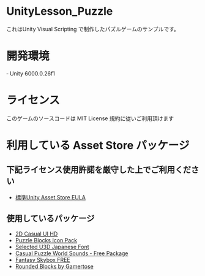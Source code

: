 # UnityLesson_Puzzle
これはUnity Visual Scripting で制作したパズルゲームのサンプルです。

# 開発環境
‐ Unity 6000.0.26f1

# ライセンス
このゲームのソースコードは MIT License 規約に従いご利用頂けます

# 利用している Asset Store パッケージ

## 下記ライセンス使用許諾を厳守した上でご利用ください
- [標準Unity Asset Store EULA](https://unity.com/ja/legal/as-terms)

## 使用しているパッケージ
- [2D Casual UI HD](https://assetstore.unity.com/packages/2d/gui/icons/2d-casual-ui-hd-82080)
- [Puzzle Blocks Icon Pack](https://assetstore.unity.com/packages/2d/gui/icons/puzzle-blocks-icon-pack-278862)
- [Selected U3D Japanese Font](https://assetstore.unity.com/packages/2d/fonts/selected-u3d-japanese-font-337)
- [Casual Puzzle World Sounds - Free Package](https://assetstore.unity.com/packages/audio/music/casual-puzzle-world-sounds-free-package-123537)
- [Fantasy Skybox FREE](https://assetstore.unity.com/packages/2d/textures-materials/sky/fantasy-skybox-free-18353)
- [Rounded Blocks by Gamertose](https://assetstore.unity.com/packages/2d/textures-materials/nature/rounded-blocks-by-gamertose-50492)

